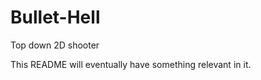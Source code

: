 Bullet-Hell
===========

Top down 2D shooter


This README will eventually have something relevant in it.
